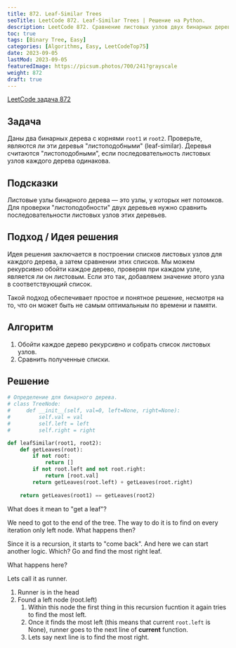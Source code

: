 ```yaml
---
title: 872. Leaf-Similar Trees
seoTitle: LeetCode 872. Leaf-Similar Trees | Решение на Python.
description: LeetCode 872. Сравнение листовых узлов двух бинарных деревьев. Разбор задачи.
toc: true
tags: [Binary Tree, Easy]
categories: [Algorithms, Easy, LeetCodeTop75]
date: 2023-09-05
lastMod: 2023-09-05
featuredImage: https://picsum.photos/700/241?grayscale
weight: 872
draft: true
---
```


[LeetCode задача 872](<https://leetcode.com/problems/leaf-similar-trees/>)

## Задача

Даны два бинарных дерева с корнями `root1` и `root2`. Проверьте, являются ли эти деревья "листоподобными" (leaf-similar). Деревья считаются "листоподобными", если последовательность листовых узлов каждого дерева одинакова.

## Подсказки

Листовые узлы бинарного дерева — это узлы, у которых нет потомков. Для проверки "листоподобности" двух деревьев нужно сравнить последовательности листовых узлов этих деревьев.

## Подход / Идея решения

Идея решения заключается в построении списков листовых узлов для каждого дерева, а затем сравнении этих списков. Мы можем рекурсивно обойти каждое дерево, проверяя при каждом узле, является ли он листовым. Если это так, добавляем значение этого узла в соответствующий список.

Такой подход обеспечивает простое и понятное решение, несмотря на то, что он может быть не самым оптимальным по времени и памяти.

## Алгоритм

1. Обойти каждое дерево рекурсивно и собрать список листовых узлов.
2. Сравнить полученные списки.

## Решение

```python
# Определение для бинарного дерева.
# class TreeNode:
#     def __init__(self, val=0, left=None, right=None):
#         self.val = val
#         self.left = left
#         self.right = right

def leafSimilar(root1, root2):
    def getLeaves(root):
        if not root:
            return []
        if not root.left and not root.right:
            return [root.val]
        return getLeaves(root.left) + getLeaves(root.right)
        
    return getLeaves(root1) == getLeaves(root2)
```

What does it mean to "get a leaf"?

We need to got to the end of the tree. The way to do it is to find on every iteration only left node. What happens then?

Since it is a recursion, it starts to "come back". And here we can start another logic. Which? Go and find the most right leaf.

What happens here?

Lets call it as runner.

1. Runner is in the head
2. Found a left node (root.left)
    1. Within this node the first thing in this recursion fucntion it again tries to find the most left.
    2. Once it finds the most left (this means that current `root.left` is None), runner goes to the next line of **current** function.
    3. Lets say next line is to find the most right.
